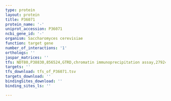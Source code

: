 ```yaml
---
type: protein
layout: protein
title: P36071
protein_name: '-'
uniprot_accession: P36071
ncbi_gene_id: '-'
organism: Saccharomyces cerevisiae
function: target gene
number_of_interactions: '1'
orthologs: ''
jaspar_matrices: ''
tfs: NDT80,P38830,856524,GTRD,chromatin immunoprecipitation assay,27924024%5Buid%5D,No
targets: ''
tfs_download: tfs_of_P36071.tsv
targets_download: ''
bindingSites_download: ''
binding_sites_ls: ''

---
```

